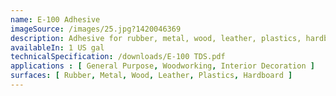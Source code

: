 ```yaml
---
name: E-100 Adhesive
imageSource: /images/25.jpg?1420046369
description: Adhesive for rubber, metal, wood, leather, plastics, hardboard. It is suitable for use in the furniture, interior decoration, leather. air-conditioning and shoe-making industries.
availableIn: 1 US gal
technicalSpecification: /downloads/E-100 TDS.pdf
applications : [ General Purpose, Woodworking, Interior Decoration ]
surfaces: [ Rubber, Metal, Wood, Leather, Plastics, Hardboard ]
---
```

